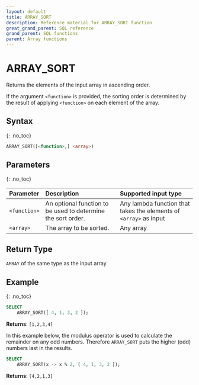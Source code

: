 ```yaml
---
layout: default
title: ARRAY_SORT
description: Reference material for ARRAY_SORT function
great_grand_parent: SQL reference
grand_parent: SQL functions
parent: Array functions
---
```


# ARRAY\_SORT

Returns the elements of the input array in ascending order.

If the argument `<function>` is provided, the sorting order is determined by the result of applying `<function>` on each element of the array.

## Syntax
{: .no_toc}

```sql
ARRAY_SORT([<function>,] <array>)
```
## Parameters
{: .no_toc} 

| Parameter | Description                                                  | Supported input type | 
| :--------- | :------------------------------------------------------------ |:------|
| `<function>`  | An optional function to be used to determine the sort order. | Any lambda function that takes the elements of `<array>` as input | 
| `<array>`   | The array to be sorted.                                      | Any array | 

## Return Type 
`ARRAY` of the same type as the input array


## Example
{: .no_toc}

```sql
SELECT
	ARRAY_SORT([ 4, 1, 3, 2 ]);
```

**Returns**: `[1,2,3,4]`

In this example below, the modulus operator is used to calculate the remainder on any odd numbers. Therefore `ARRAY_SORT` puts the higher (odd) numbers last in the results.

```sql
SELECT
	ARRAY_SORT(x -> x % 2, [ 4, 1, 3, 2 ]);
```

**Returns**: `[4,2,1,3]`